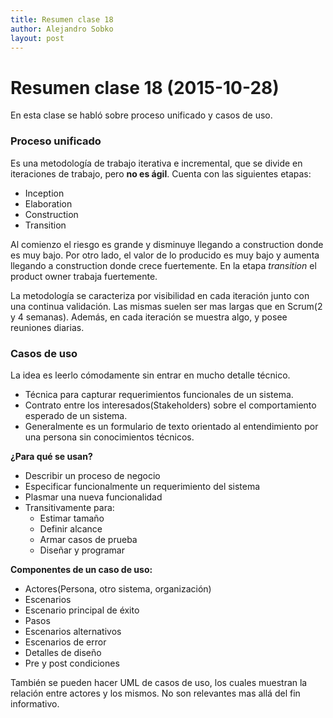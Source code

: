 ```yaml
---
title: Resumen clase 18
author: Alejandro Sobko
layout: post
---
```


Resumen clase 18 (2015-10-28)
==============================

En esta clase se habló sobre proceso unificado y casos de uso.
### Proceso unificado
Es una metodología de trabajo iterativa e incremental, que se divide en iteraciones de trabajo, pero **no es ágil**.
Cuenta con las siguientes etapas:
* Inception
* Elaboration
* Construction
* Transition

Al comienzo el riesgo es grande y disminuye llegando a construction donde es muy bajo. Por otro lado, el valor de lo producido es muy bajo y aumenta llegando a construction donde crece fuertemente.
En la etapa *transition* el product owner trabaja fuertemente.

La metodología se caracteriza por visibilidad en cada iteración junto con una continua validación. Las mismas suelen ser mas largas que en Scrum(2 y 4 semanas). Además, en cada iteración se muestra algo, y posee reuniones diarias.

### Casos de uso
La idea es leerlo cómodamente sin entrar en mucho detalle técnico.
* Técnica para capturar requerimientos funcionales de un sistema.
* Contrato entre los interesados(Stakeholders) sobre el comportamiento esperado de un sistema.
* Generalmente es un formulario de texto orientado al entendimiento por una persona sin conocimientos técnicos.

**¿Para qué se usan?**
* Describir un proceso de negocio
* Especificar funcionalmente un requerimiento del sistema
* Plasmar una nueva funcionalidad
* Transitivamente para:
	* Estimar tamaño
	* Definir alcance
	* Armar casos de prueba
	* Diseñar y programar

**Componentes de un caso de uso:**
* Actores(Persona, otro sistema, organización)
* Escenarios
* Escenario principal de éxito
* Pasos
* Escenarios alternativos
* Escenarios de error
* Detalles de diseño
* Pre y post condiciones

También se pueden hacer UML de casos de uso, los cuales muestran la relación entre actores y los mismos. No son relevantes mas allá del fin informativo.